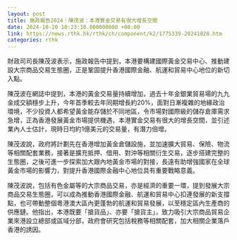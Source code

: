 ```yaml
---
layout: post
title: 施政報告2024｜陳茂波：本港實金交易有很大增長空間
date: 2024-10-20 10:23:18.000000000 +08:00
link: https://news.rthk.hk/rthk/ch/component/k2/1775339-20241020.htm
categories: rthk
---
```


財政司司長陳茂波表示，施政報告中提到，本港要構建國際黃金交易中心、推動建設大宗商品交易生態圈，正是鞏固提升香港國際金融、航運和貿易中心地位的新切入點。

陳茂波在網誌中提到，本港的黃金交易量持續增加，過去十年金銀業貿易場的九九金成交額穩步上升，今年首季較去年同期增長約20%，面對日漸複雜的地緣政治環境，不少投資人都希望黃金能存儲於不同地區，令市場對國際級的儲存倉庫需求急增，正為香港發展黃金市場提供機遇，本港實金交易有很大的增長空間，並引述業內人士估計，現時日均約1億美元的交易量，有潛力倍增。

陳茂波說，政府將計劃先在香港增加黃金倉儲設施，並加速擴大貿易、保險、物流等相關配套業務，接著是擴充抵押、借用、對沖等相關衍生交易，逐步搭建完整的生態圈，之後可進一步探索加大跟內地黃金市場的對接，長遠有助增強國家在全球黃金市場的影響力，對提升香港國際金融中心地位具有重要戰略意義。

陳茂波說，包括有色金屬等的大宗商品交易，亦是經濟的重要一環，提到發展大宗商品交易生態圈，可以成為推動香港國際金融、航運和貿易中心扣連發展的新支撐點，也可帶動整個粵港澳大區內更蓬勃的航運和貿易發展，以至穩定區內生產商的供應鏈。他指出，本港既要「搶貨品」、亦要「搶貨主」，致力吸引大宗商品貿易企業來港設立總部或區域分部，政府會研究包括稅務等相關配套，加大相關企業落戶香港的誘因。
